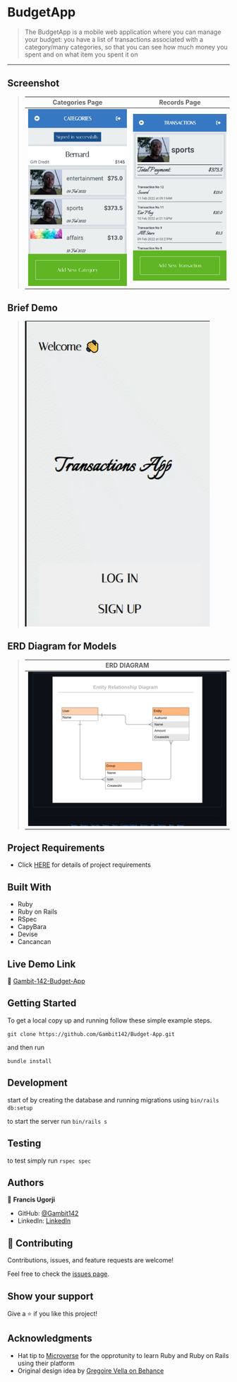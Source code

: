 # BudgetApp

> The BudgetApp is a mobile web application where you can manage your budget: you have a list of transactions associated with a category/many categories, so that you can see how much money you spent and on what item you spent it on
---

## Screenshot
> |Categories Page| Records Page   |
> |---------------|----------------|
> |![screenshot](./app/assets/images/Categories.png)|![screenshot2](./app/assets/images/Records.png)|

## Brief Demo

> ![screenshot](./app/assets/images/budget-app.gif)

## ERD Diagram for Models

> |ERD DIAGRAM|
> |-----------|
> |![ERD](./app/assets/images/ERD-Diagram.png)|

## Project Requirements
- Click [HERE](https://github.com/microverseinc/curriculum-rails/blob/main/capstone/rails_capstone.md) for details of project requirements 


## Built With

- Ruby
- Ruby on Rails
- RSpec
- CapyBara
- Devise
- Cancancan

## Live Demo Link
🔗 [Gambit-142-Budget-App](https://gambit142-budget-app.herokuapp.com/)


## Getting Started

To get a local copy up and running follow these simple example steps.

```
git clone https://github.com/Gambit142/Budget-App.git
```

and then run

```
bundle install
```

## Development

start of by creating the database and running migrations using
`bin/rails db:setup`

to start the server run `bin/rails s`

## Testing
to test simply run `rspec spec`


## Authors
👤 **Francis Ugorji**

- GitHub: [@Gambit142](https://github.com/MrBrN197)
- LinkedIn: [LinkedIn](https://www.linkedin.com/in/francis-ugorji/)


## 🤝 Contributing

Contributions, issues, and feature requests are welcome!

Feel free to check the [issues page](../../issues/).

## Show your support

Give a ⭐️ if you like this project!

## Acknowledgments
- Hat tip to [Microverse](https://www.microverse.org/) for the opprotunity to learn Ruby and Ruby on Rails using their platform
- Original design idea by [Gregoire Vella on Behance](https://www.behance.net/gregoirevella)
